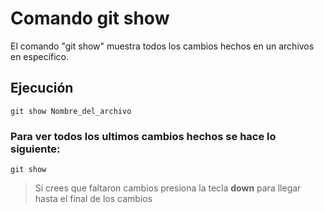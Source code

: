 # Comando git show

El comando "git show" muestra todos los cambios hechos en un archivos en específico.

## Ejecución

    git show Nombre_del_archivo

### Para ver todos los ultimos cambios hechos se hace lo siguiente:

    git show

>Si crees que faltaron cambios presiona la tecla **down** para llegar hasta el final de los cambios